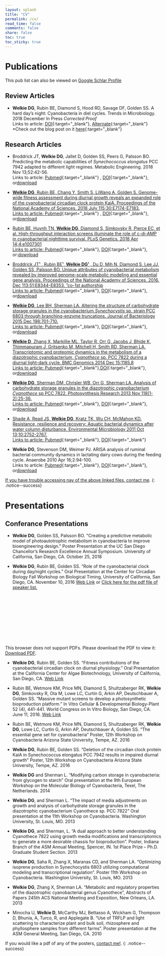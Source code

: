 ```yaml
---
layout: splash
title: "CV"
permalink: /cv/
read_time: false
comments: false
share: false
toc: true
toc_sticky: true
---
```

# Publications
This pub list can also be viewed on <a href="https://scholar.google.com/citations?user=a_M2Gc4AAAAJ&hl=en={{ page.url | absolute_url | url_encode }}" class="btn btn--linkedin" onclick="tab.open(this.href, 'tab); return false;" title="{{ site.data.ui-text[site.locale].share_on_label | default: 'Open tab for' }} Google Scholar"><i class="fas fa-graduation-cap" aria-hidden="true"></i><span>Google Schlar Profile</span></a>

## Review Articles
* **Welkie DG**, Rubin BE, Diamond S, Hood RD, Savage DF, Golden SS. A hard day’s night: Cyanobacteria in diel cycles. Trends in Microbiology. 2018 December In Press *Corrected Proof* <br/>
Links to article: [DOI](https://doi.org/10.1016/j.tim.2018.11.002){:target="_blank"}, [Alternate](https://www.sciencedirect.com/science/article/pii/S0966842X1830252X){:target="_blank"}<br>
*Check out the blog post on it [here](https://dwelkie.github.io/posts/Trends_Review/){:target="_blank"}

## Research Articles
* Broddrick JT, **Welkie DG**, Jallet D, Golden SS, Peers G, Palsson BO. Predicting the metabolic capabilities of *Synechococcus elongatus* PCC 7942 adapted to different light regimes. Metabolic Engineering. 2018 Nov 13;52:42-56.<br/> 
Links to article: [Pubmed](https://www.ncbi.nlm.nih.gov/pubmed/30439494){:target="_blank"} , [DOI](https://doi.org/10.1016/j.ymben.2018.11.001){:target="_blank"}, or<a class="btn btn-success btn-lg" href="https://drive.google.com/open?id=1jJub7N5iiOAv4gPGpZ0kkDLXqO2AWwvn" target="_blank" ><i class="far fa-file-pdf"></i>download  

* **Welkie DG**, Rubin BE, Chang Y, Smith S, LiWang A, Golden S. Genome-wide fitness assessment during diurnal growth reveals an expanded role of the cyanobacterial circadian clock protein KaiA. Proceedings of the National Academy of Sciences. 2018 July  115;30:E7174-E7183.<br/> 
Links to article: [Pubmed](https://www.ncbi.nlm.nih.gov/pubmed/29991601){:target="_blank"} , [DOI](https://doi.org/10.1073/pnas.1802940115){:target="_blank"}, or<a class="btn btn-success btn-lg" href="https://drive.google.com/open?id=1sFRFf6C-Ya-xFav8DQwkiI93y1_CfRRb" target="_blank" ><i class="far fa-file-pdf"></i>download

* Rubin BE, Huynh TN, **Welkie DG**, Diamond S, Simkovsky R, Pierce EC, et al. High-throughput interaction screens illuminate the role of c-di-AMP in cyanobacterial nighttime survival. PLoS Genetics. 2018 Apr 14;4:e1007301 <br/>
Links to article: [Pubmed](https://www.ncbi.nlm.nih.gov/pubmed/29608558){:target="_blank"}, [DOI](https://doi.org/10.1371/journal.pgen.1007301){:target="_blank"}, or:<a class="btn btn-success btn-lg" href="https://drive.google.com/open?id=1YF5qtAZzlKsyA7ic3LZSWBq-Pe6_eSSJ" target="_blank" ><i class="far fa-file-pdf"></i>download

* Broddrick JT¹ , Rubin BE¹, **Welkie DG**¹ , Du D, Mih N, Diamond S, Lee JJ, Golden SS, Palsson BO. Unique attributes of cyanobacterial metabolism revealed by improved genome-scale metabolic modeling and essential gene analysis. Proceedings of the National Academy of Sciences. 2016. Dec 113;51:E8344-E8353. ¹co-1st authorship <br/>  Links to article: [Pubmed](https://www.ncbi.nlm.nih.gov/pubmed/27911809){:target="_blank"}, [DOI](https://doi.org/10.1073/pnas.1613446113){:target="_blank"}, or<a class="btn btn-success btn-lg" href="https://drive.google.com/open?id=1g8nSXTIxjOnFs6LV8sU_zyxZlm0jNWZj" target="_blank" ><i class="far fa-file-pdf"></i>download

* **Welkie DG**, Lee BH, Sherman LA. Altering the structure of carbohydrate storage granules in the cyanobacterium *Synechocystis* sp. strain PCC 6803 through branching-enzyme truncations. Journal of Bacteriology 2015 Dec 198:701-710. <br/> 
Links to article: [Pubmed](https://www.ncbi.nlm.nih.gov/pubmed/26668264){:target="_blank"}, [DOI](https://doi.org/10.1128/JB.00830-15){:target="_blank"}, or<a class="btn btn-success btn-lg" href="https://drive.google.com/open?id=1QE9B8kivtV29aVOk0OXDP0jNN2_bJV_Q" target="_blank" ><i class="far fa-file-pdf"></i>download

* **Welkie D**, Zhang X, Markillie ML, Taylor R, Orr G, Jacobs J, Bhide K, Thimmapuram J, Gritsenko M, Mitchell H, Smith RD, Sherman LA. Transcriptomic and proteomic dynamics in the metabolism of a diazotrophic cyanobacterium, *Cyanothece* sp. PCC 7822 during a diurnal light-dark cycle. BMC Genomics 2014 Dec 15:1185.8 <br/> 
Links to article: [Pubmed](https://www.ncbi.nlm.nih.gov/pubmed/25547186){:target="_blank"},[DOI](https://doi.org/10.1186/1471-2164-15-1185){:target="_blank"}, or<a class="btn btn-success btn-lg" href="https://drive.google.com/open?id=1wFPTqduSg5XnYQjx3QbliGQbiuaZBXMS" target="_blank" ><i class="far fa-file-pdf"></i>download

* **Welkie DG**, Sherman DM, Chrisler WB, Orr G, Sherman LA. Analysis of carbohydrate storage granules in the diazotrophic cyanobacterium *Cyanothece* sp PCC 7822. Photosynthesis Research 2013 Nov 118(1-2):25-36. <br/> 
Links to article: [Pubmed](https://www.ncbi.nlm.nih.gov/pubmed/24142038){:target="_blank"}, [DOI](https://doi.org/10.1007/s11120-013-9941-z){:target="_blank"}, or<a class="btn btn-success btn-lg" href="https://drive.google.com/open?id=1JCrYEhuD9F8kURterbRSE07OF3k3k4--" target="_blank" ><i class="far fa-file-pdf"></i>download

* Shade A, Read JS, **Welkie DG**, Kratz TK, Wu CH, McMahon KD. Resistance, resilience and recovery: Aquatic bacterial dynamics after water column disturbance. Environmental Microbiology 2011 Oct 13;10:2752-2767. <br/> 
Links to article: [Pubmed](https://www.ncbi.nlm.nih.gov/pubmed/21883795){:target="_blank"}, [DOI](https://doi.org/10.1111/j.1462-2920.2011.02546.x){:target="_blank"}

* **Welkie DG**, Stevenson DM, Weimer PJ. ARISA analysis of ruminal bacterial community dynamics in lactating dairy cows during the feeding cycle. Anaerobe 2010 Apr 16;2:94-100.<br/> 
Links to article: [Pubmed](https://www.ncbi.nlm.nih.gov/pubmed/19615457){:target="_blank"}, [DOI](https://doi.org/10.1016/j.anaerobe.2009.07.002){:target="_blank"}, or<a class="btn btn-success btn-lg" href="https://drive.google.com/open?id=1O2HOMnKQQlWFKZp70Bf4AbKbfepDarwP" target="_blank" ><i class="far fa-file-pdf"></i>download

If you have trouble accessing nay of the above linked files, [contact me](/Contact).
{: .notice--success}

# Presentations
## Conferance Presentations

* **Welkie DG**, Golden SS, Palsson BO. "Creating a predictive metabolic model of photoautotrophic metabolism in cyanobacteria to improve bioengineering design." Poster Presentation at the UC San Diego Chancellor’s Research Excellence Annual Symposium. University of California, San Diego, CA. October 25, 2018

* **Welkie DG**, Rubin BE, Golden SS. “Role of the cyanobacterial clock during day/night cycles.” Oral Presentation at the Center for Circadian Biology Fall Workshop on Biological Timing, University of California, San Diego, CA. November 10, 2016 [Web Link](https://ccb.ucsd.edu/activities-and-events/past-events/fall-workshop%202016.html) or <a href ="http://dwelkie.github.io/docs/2016Fallworkshop_schedule.pdf">Click here for the pdf file of speaker list.</a>

<object data="http://dwelkie.github.io/docs/2016Fallworkshop_schedule.pdf" type="application/pdf" width="750px" height="750px">
    <embed src="http://dwelkie.github.io/docs/2016Fallworkshop_schedule.pdf" type="application/pdf">
        <p>This browser does not support PDFs. Please download the PDF to view it: <a href="http://dwelkie.github.io/docs/2016Fallworkshop_schedule.pdf">Download PDF</a>.</p>
    </embed>
</object>

* **Welkie DG**, Rubin BE, Golden SS. “Fitness contributions of the cyanobacterial circadian clock on diurnal physiology.” Oral Presentation at the California Center for Algae Biotechnology, University of California, San Diego, CA.	[Web Link](https://algae.ucsd.edu/events/seminar-series.html#2015---2016)

* Rubin BE, Wetmore KM, Price MN, Diamond S, Shultzaberger RK, **Welkie DG**, Simkovsky R, Ota M, Lowe LC, Curtin G, Arkin AP, Deutschbauer A, Golden SS. “Massive mutant screens to develop a photosynthetic bioproduction platform.” In Vitro Cellular & Developmental Biology-Plant 52 (4), 441-441. World Congress on In Vitro Biology, San Diego, CA. June 11, 2016.  [Web Link](http://eventscribe.com/2016/sivb/)

* Rubin BE, Wetmore KM, Price MN, Diamond S, Shultzaberger RK, **Welkie DG**, Lowe LC, Curtin G, Arkin AP, Deutschbauer A, Golden SS. “The essential gene set for cyanobacteria” Poster, 12th Workshop on Cyanobacteria Arizona State University, Tempe, AZ. 2016

* **Welkie DG**, Rubin BE, Golden SS. “Deletion of the circadian clock protein KaiA in Synechococcus elongatus PCC 7942 results in impaired diurnal growth” Poster, 12th Workshop on Cyanobacteria Arizona State University, Tempe, AZ.	2016

* **Welkie DG** and Sherman L. “Modifying carbon storage in cyanobacteria: from glycogen to starch” Oral presentation at the 9th European Workshop on the Molecular Biology of Cyanobacteria, Texel, The Netherlands.	2014

* **Welkie DG**, and Sherman L. “The impact of media adjustments on growth and analysis of carbohydrate storage granules in the diazotrophic cyanobacterium Cyanothece sp. PCC 7822” Oral presentation at the 11th Workshop on Cyanobacteria. Washington University, St. Louis, MO.	2013

* **Welkie DG**, and Sherman, L. “A dual approach to better understanding Cyanothece 7822 using growth media modifications and transcriptomics to generate a more desirable chassis for bioproduction”. Poster, Indiana Branch of the ASM Annual Meeting, Spencer, IN. 1st Place Prize – Ph.D. Graduate Student Section. 	2013

* **Welkie DG**, Saha R, Zhang X, Maranas CD, and Sherman LA. “Optimizing isoprene production in Synechocystis 6803 utilizing computational modeling and transcriptional regulation”. Poster 11th Workshop on Cyanobacteria. Washington University, St. Louis, MO. 2013

* **Welkie DG**, Zhang X, Sherman LA. “Metabolic and regulatory properties of the diazotrophic cyanobacterial genus Cyanothece”, Abstracts of Papers 245th ACS National Meeting and Exposition, New Orleans, LA.	2013

* Minocha U, **Welkie D**, McCarthy MJ, Bettasso A, Wickham G, Thompson D, Bhunia, A, Turco, R, and Applegate B. “Use of TRFLP and light scattering to characterize plant and bulk soil, rhizosphere and phyllosphere samples from different farms”. Poster presentation at the ASM General Meeting, San Diego, CA.	2010

If you would like a pdf of any of the posters, [contact me!](/Contact).
{: .notice--success}
